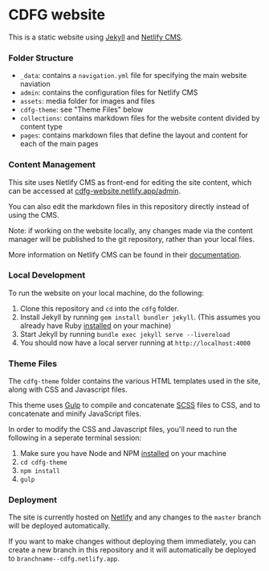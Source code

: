 # CDFG website

This is a static website using [Jekyll](https://jekyllrb.com/) and [Netlify CMS](https://www.netlifycms.org/). 


### Folder Structure

- `_data`: contains a `navigation.yml` file for specifying the main website naviation
- `admin`: contains the configuration files for Netlify CMS
- `assets`: media folder for images and files
- `cdfg-theme`: see "Theme Files" below
- `collections`: contains markdown files for the website content divided by  content type
- `pages`: contains markdown files that define the layout and content for each of the main pages


### Content Management

This site uses Netlify CMS as front-end for editing the site content, which can be accessed at [cdfg-website.netlify.app/admin](https://cdfg-website.netlify.app/admin/#/collections/pages).

You can also edit the markdown files in this repository directly instead of using the CMS. 

Note: if working on the website locally, any changes made via the content manager will be published to the git repository, rather than your local files. 

More information on Netlify CMS can be found in their [documentation](https://www.netlifycms.org/docs/intro/).  


### Local Development

To run the website on your local machine, do the following:

1. Clone this repository and `cd` into the `cdfg` folder. 
2. Install Jekyll by running `gem install bundler jekyll`. (This assumes you already have Ruby [installed](https://www.ruby-lang.org/en/documentation/installation/) on your machine)
3. Start Jekyll by running `bundle exec jekyll serve --livereload`
4. You should now have a local server running at `http://localhost:4000`


### Theme Files

The `cdfg-theme` folder contains the various HTML templates used in the site, along with CSS and Javascript files. 

This theme uses [Gulp](https://gulpjs.com/) to compile and concatenate [SCSS](https://sass-lang.com/) files to CSS, and to concatenate and minify JavaScript files. 

In order to modify the CSS and Javascript files, you'll need to run the following in a seperate terminal session:

1. Make sure you have Node and NPM [installed](https://www.npmjs.com/get-npm) on your machine
2. `cd cdfg-theme`
3. `npm install` 
4. `gulp`


### Deployment

The site is currently hosted on [Netlify](https://www.netlify.com/) and any changes to the `master` branch will be deployed automatically. 

If you want to make changes without deploying them immediately, you can create a new branch in this repository and it will automatically be deployed to `branchname--cdfg.netlify.app`. 